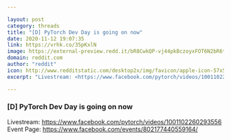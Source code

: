 ```yaml
---

layout: post
category: threads
title: "[D] PyTorch Dev Day is going on now"
date: 2020-11-12 19:07:35
link: https://vrhk.co/35pKxlN
image: https://external-preview.redd.it/bR8CwkQP-vj44pkBczoyxFOT6N2bR6tDSEEx-WV9onM.jpg?width=366&height=191.623036649&auto=webp&crop=366:191.623036649,smart&s=385be139cb76cbe188b2b73854a40706ef7d86fc
domain: reddit.com
author: "reddit"
icon: http://www.redditstatic.com/desktop2x/img/favicon/apple-icon-57x57.png
excerpt: "Livestream: <https://www.facebook.com/pytorch/videos/1001102260293556> Event Page: <https://www.facebook.com/events/802177440559164/>"

---
```


### [D] PyTorch Dev Day is going on now

Livestream: <https://www.facebook.com/pytorch/videos/1001102260293556> Event Page: <https://www.facebook.com/events/802177440559164/>